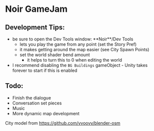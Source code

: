 # Noir GameJam
## Development Tips:
- be sure to open the Dev Tools window: \*\*Noir**/Dev Tools
    - lets you play the game from any point (set the Story Pref)
    - it makes getting around the map easier (see City Spawn Points)
    - set the world shader bend amount
        - it helps to turn this to 0 when editing the world
- I recommend disabling the `BG Buildings` gameObject - Unity takes forever to start if this is enabled

## Todo:
- Finish the dialogue
- Conversation set pieces
- Music
- More dynamic map development

City model from https://github.com/vvoovv/blender-osm